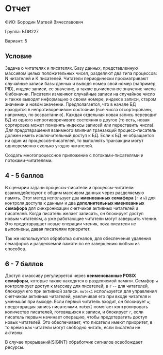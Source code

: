 # Отчет

ФИО: Бородин Матвей Вячеславович

Группа: БПИ227

Вариант: 5

## Условие 

Задача о читателях и писателях. Базу данных, представленную массивом целых положительных чисел, разделяют два типа
процессов: N читателей и K писателей. Читатели периодически
просматривают случайные записи базы данных и выводя номер
свой номер (например, PID), индекс записи, ее значение, а также
вычисленное значение числа Фибоначчи. Писатели изменяют случайные записи на случайное число и также выводят информацию о
своем номере, индексе записи, старом значении и новом значении.
Предполагается, что в начале БД находится в непротиворечивом
состоянии (все числа отсортированы, например, по возрастанию).
Каждая отдельная новая запись переводит БД из одного непротиворечивого состояния в другое (то есть, новая сортировка может
поменять индексы записей или переставить числа). Для предотвращения взаимного влияния транзакций процесс–писатель должен
иметь исключительный доступ к БД. Если к БД не обращается
ни один из процессов–писателей, то выполнять транзакции могут
одновременно сколько угодно читателей.

Создать многопроцессное приложение с потоками-писателями
и потоками-читателями.


## 4 - 5 баллов

В сценарии задачи процессы-писатели и процессы-читатели 
взаимодействуют с общим массивом данных через разделяемую память.
Этот метод использует два __именованных семафора__ (`r` и `w`) для контроля доступа к данным и
два __дополнительных именованных семафора__ для синхронизации счетчиков активных 
читателей и писателей. Когда писатель желает записать, он блокирует доступ новым читателям, 
а уже работающие читатели могут завершить чтение. Это предотвращает 
новые операции чтения, пока писатели не выполнены, давая писателям приоритет.

Так же используется обработка сигналов, для обеспечения удаления семафоров и разделяемой
памяти по ее завершению любым из способов.


## 6 - 7 баллов

Доступ к массиву регулируется через __неименованные POSIX семафоры__, 
которые также находятся в разделяемой памяти. 
Семафор `w` контролирует доступ к массиву для писателей, а `r` -- для читателей,
блокируя его при активной записи. `mutex1` используется для управления счетчиком активных
читателей, увеличивая его при входе читателя и уменьшая при выходе. 
Если первый читатель входит, он блокирует `w`, предотвращая запись писателями. 
`mutex2` помогает контролировать количество писателей, готовящихся к записи, и блокирует `r`,
если писатель первым начинает операцию, чтобы предотвратить доступ новых читателей. 
Это обеспечивает, что писатели имеют приоритет, в то время как читатели могут свободно читать,
если писатели не активны.

В случае прерываний(SIGINT) обработчик сигналов освобождает ресурсы.




